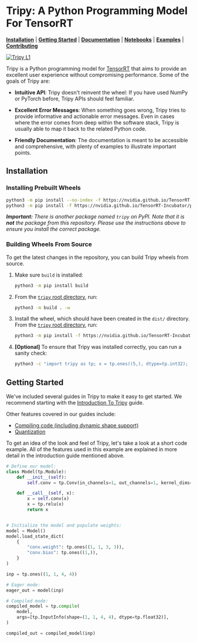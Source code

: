 
# Tripy: A Python Programming Model For TensorRT

<!-- Tripy: DOC: OMIT Start -->
[**Installation**](#installation) | [**Getting Started**](#getting-started) | [**Documentation**](https://nvidia.github.io/TensorRT-Incubator/) | [**Notebooks**](./notebooks) | [**Examples**](./examples) | [**Contributing**](./CONTRIBUTING.md)

[![Tripy L1](https://github.com/NVIDIA/TensorRT-Incubator/actions/workflows/tripy-l1.yml/badge.svg)](https://github.com/NVIDIA/TensorRT-Incubator/actions/workflows/tripy-l1.yml)
<!-- Tripy: DOC: OMIT End -->

Tripy is a Python programming model for [TensorRT](https://developer.nvidia.com/tensorrt) that aims to provide
an excellent user experience without compromising performance. Some of the goals of Tripy are:

- **Intuitive API**: Tripy doesn't reinvent the wheel: If you have used NumPy or
    PyTorch before, Tripy APIs should feel familiar.

- **Excellent Error Messages**: When something goes wrong, Tripy tries to provide
    informative and actionable error messages. Even in cases where the error comes
    from deep within the software stack, Tripy is usually able to map it back to the
    related Python code.

- **Friendly Documentation**: The documentation is meant to be accessible and comprehensive,
    with plenty of examples to illustrate important points.


## Installation

<!-- Tripy: DOC: OMIT Start -->
### Installing Prebuilt Wheels
<!-- Tripy: DOC: OMIT End -->

```bash
python3 -m pip install --no-index -f https://nvidia.github.io/TensorRT-Incubator/packages.html tripy --no-deps
python3 -m pip install -f https://nvidia.github.io/TensorRT-Incubator/packages.html tripy
```

***Important:** There is another package named `tripy` on PyPI.*
*Note that it is **not** the package from this repository.*
*Please use the instructions above to ensure you install the correct package.*

<!-- Tripy: DOC: OMIT Start -->
### Building Wheels From Source

To get the latest changes in the repository, you can build Tripy wheels from source.

1. Make sure `build` is installed:

    ```bash
    python3 -m pip install build
    ```

2. From the [`tripy` root directory](.), run:

    ```bash
    python3 -m build . -w
    ```

3. Install the wheel, which should have been created in the `dist/` directory.
    From the [`tripy` root directory](.), run:

    ```bash
    python3 -m pip install -f https://nvidia.github.io/TensorRT-Incubator/packages.html dist/tripy-*.whl
    ```

4. **[Optional]** To ensure that Tripy was installed correctly, you can run a sanity check:

    ```bash
    python3 -c "import tripy as tp; x = tp.ones((5,), dtype=tp.int32); assert x.tolist() == [1] * 5"
    ```

<!-- Tripy: DOC: OMIT End -->

## Getting Started

We've included several guides in Tripy to make it easy to get started.
We recommend starting with the
[Introduction To Tripy](https://nvidia.github.io/TensorRT-Incubator/pre0_user_guides/00-introduction-to-tripy.html)
guide.

Other features covered in our guides include:

- [Compiling code (including dynamic shape support)](https://nvidia.github.io/TensorRT-Incubator/pre0_user_guides/02-compiler.html)
- [Quantization](https://nvidia.github.io/TensorRT-Incubator/pre0_user_guides/01-quantization.html)

To get an idea of the look and feel of Tripy, let's take a look at a short code example.
All of the features used in this example are explained in more detail in the
introduction guide mentioned above.

```py
# Define our model:
class Model(tp.Module):
    def __init__(self):
        self.conv = tp.Conv(in_channels=1, out_channels=1, kernel_dims=[3, 3])

    def __call__(self, x):
        x = self.conv(x)
        x = tp.relu(x)
        return x


# Initialize the model and populate weights:
model = Model()
model.load_state_dict(
    {
        "conv.weight": tp.ones((1, 1, 3, 3)),
        "conv.bias": tp.ones((1,)),
    }
)

inp = tp.ones((1, 1, 4, 4))

# Eager mode:
eager_out = model(inp)

# Compiled mode:
compiled_model = tp.compile(
    model,
    args=[tp.InputInfo(shape=(1, 1, 4, 4), dtype=tp.float32)],
)

compiled_out = compiled_model(inp)
```
